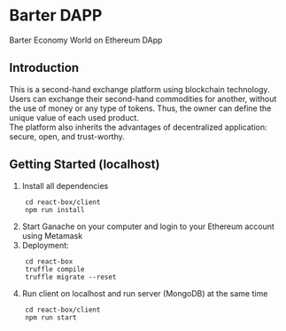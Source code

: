 # Barter DAPP
Barter Economy World on Ethereum DApp

## Introduction
This is a second-hand exchange platform using blockchain technology.  
Users can exchange their second-hand commodities for another, without the use of money or any type of tokens.  Thus, the owner can define the unique value of each used product.  
The platform also inherits the advantages of decentralized application: secure, open, and trust-worthy.

## Getting Started (localhost)
1. Install all dependencies
```
    cd react-box/client
    npm run install
```
2. Start Ganache on your computer and login to your Ethereum account using Metamask
3. Deployment:
```
    cd react-box
    truffle compile
    truffle migrate --reset
```
4. Run client on localhost and run server (MongoDB) at the same time 
```
    cd react-box/client
    npm run start
```
